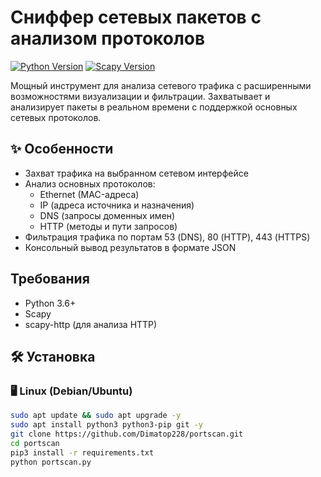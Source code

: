 # Сниффер сетевых пакетов с анализом протоколов

[![Python Version](https://img.shields.io/badge/Python-3.6%2B-blue?logo=python)](https://python.org)
[![Scapy Version](https://img.shields.io/badge/Scapy-2.4.5-red)](https://scapy.net)

Мощный инструмент для анализа сетевого трафика с расширенными возможностями визуализации и фильтрации. Захватывает и анализирует пакеты в реальном времени с поддержкой основных сетевых протоколов.
## ✨ Особенности

- Захват трафика на выбранном сетевом интерфейсе
- Анализ основных протоколов:
  - Ethernet (MAC-адреса)
  - IP (адреса источника и назначения)
  - DNS (запросы доменных имен)
  - HTTP (методы и пути запросов)
- Фильтрация трафика по портам 53 (DNS), 80 (HTTP), 443 (HTTPS)
- Консольный вывод результатов в формате JSON

## Требования

- Python 3.6+
- Scapy
- scapy-http (для анализа HTTP)

## 🛠️ Установка

### 🖥️ Linux (Debian/Ubuntu)
```bash
sudo apt update && sudo apt upgrade -y
sudo apt install python3 python3-pip git -y
git clone https://github.com/Dimatop228/portscan.git
cd portscan
pip3 install -r requirements.txt
python portscan.py
```
